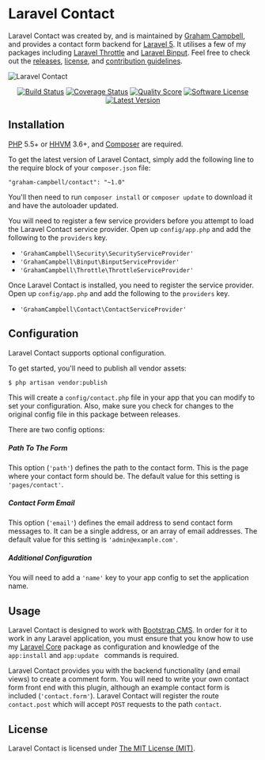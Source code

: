 Laravel Contact
===============

Laravel Contact was created by, and is maintained by [Graham Campbell](https://github.com/GrahamCampbell), and provides a contact form backend for [Laravel 5](http://laravel.com). It utilises a few of my packages including [Laravel Throttle](https://github.com/GrahamCampbell/Laravel-Throttle) and [Laravel Binput](https://github.com/GrahamCampbell/Laravel-Binput). Feel free to check out the [releases](https://github.com/BootstrapCMS/Contact/releases), [license](LICENSE), and [contribution guidelines](CONTRIBUTING.md).

![Laravel Contact](https://cloud.githubusercontent.com/assets/2829600/4432323/c18fe95c-468c-11e4-940d-c41718dfbb73.PNG)

<p align="center">
<a href="https://travis-ci.org/BootstrapCMS/Contact"><img src="https://img.shields.io/travis/BootstrapCMS/Contact/master.svg?style=flat-square" alt="Build Status"></img></a>
<a href="https://scrutinizer-ci.com/g/BootstrapCMS/Contact/code-structure"><img src="https://img.shields.io/scrutinizer/coverage/g/BootstrapCMS/Contact.svg?style=flat-square" alt="Coverage Status"></img></a>
<a href="https://scrutinizer-ci.com/g/BootstrapCMS/Contact"><img src="https://img.shields.io/scrutinizer/g/BootstrapCMS/Contact.svg?style=flat-square" alt="Quality Score"></img></a>
<a href="LICENSE"><img src="https://img.shields.io/badge/license-MIT-brightgreen.svg?style=flat-square" alt="Software License"></img></a>
<a href="https://github.com/BootstrapCMS/Contact/releases"><img src="https://img.shields.io/github/release/BootstrapCMS/Contact.svg?style=flat-square" alt="Latest Version"></img></a>
</p>


## Installation

[PHP](https://php.net) 5.5+ or [HHVM](http://hhvm.com) 3.6+, and [Composer](https://getcomposer.org) are required.

To get the latest version of Laravel Contact, simply add the following line to the require block of your `composer.json` file:

```
"graham-campbell/contact": "~1.0"
```

You'll then need to run `composer install` or `composer update` to download it and have the autoloader updated.

You will need to register a few service providers before you attempt to load the Laravel Contact service provider. Open up `config/app.php` and add the following to the `providers` key.

* `'GrahamCampbell\Security\SecurityServiceProvider'`
* `'GrahamCampbell\Binput\BinputServiceProvider'`
* `'GrahamCampbell\Throttle\ThrottleServiceProvider'`

Once Laravel Contact is installed, you need to register the service provider. Open up `config/app.php` and add the following to the `providers` key.

* `'GrahamCampbell\Contact\ContactServiceProvider'`


## Configuration

Laravel Contact supports optional configuration.

To get started, you'll need to publish all vendor assets:

```bash
$ php artisan vendor:publish
```

This will create a `config/contact.php` file in your app that you can modify to set your configuration. Also, make sure you check for changes to the original config file in this package between releases.

There are two config options:

##### Path To The Form

This option (`'path'`) defines the path to the contact form. This is the page where your contact form should be. The default value for this setting is `'pages/contact'`.

##### Contact Form Email

This option (`'email'`) defines the email address to send contact form messages to. It can be a single address, or an array of email addresses. The default value for this setting is `'admin@example.com'`.

##### Additional Configuration

You will need to add a `'name'` key to your app config to set the application name.


## Usage

Laravel Contact is designed to work with [Bootstrap CMS](https://github.com/BootstrapCMS/CMS). In order for it to work in any Laravel application, you must ensure that you know how to use my [Laravel Core](https://github.com/GrahamCampbell/Laravel-Core) package as configuration and knowledge of the `app:install` and `app:update ` commands is required.

Laravel Contact provides you with the backend functionality (and email views) to create a comment form. You will need to write your own contact form front end with this plugin, although an example contact form is included (`'contact.form'`). Laravel Contact will register the route `contact.post` which will accept `POST` requests to the path `contact`.


## License

Laravel Contact is licensed under [The MIT License (MIT)](LICENSE).
